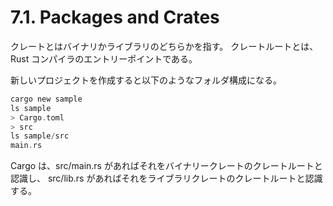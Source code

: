 # 7.1. Packages and Crates

クレートとはバイナリかライブラリのどちらかを指す。
クレートルートとは、Rust コンパイラのエントリーポイントである。

新しいプロジェクトを作成すると以下のようなフォルダ構成になる。

```rs
cargo new sample
ls sample
> Cargo.toml
> src
ls sample/src
main.rs
```

Cargo は、src/main.rs があればそれをバイナリークレートのクレートルートと認識し、
src/lib.rs があればそれをライブラリクレートのクレートルートと認識する。
